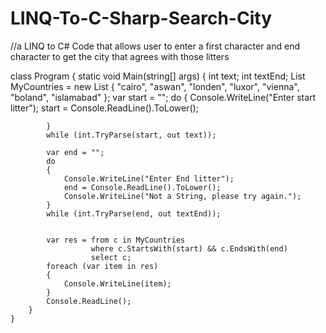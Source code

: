 # LINQ-To-C-Sharp-Search-City
//a LINQ to C# Code that allows user to enter a first character and end character to get the city that agrees with those litters 

class Program
    {
        static void Main(string[] args)
        {
            int text;
            int textEnd;
            List<string> MyCountries = new List<string> { "cairo", "aswan", "londen", "luxor", "vienna", "boland", "islamabad" };
            var start = "";
            do
            {
                Console.WriteLine("Enter start litter");
                start = Console.ReadLine().ToLower();

            }
            while (int.TryParse(start, out text));

            var end = "";
            do
            {
                Console.WriteLine("Enter End litter");
                end = Console.ReadLine().ToLower();
                Console.WriteLine("Not a String, please try again.");
            }
            while (int.TryParse(end, out textEnd));


            var res = from c in MyCountries
                      where c.StartsWith(start) && c.EndsWith(end)
                      select c;
            foreach (var item in res)
            {
                Console.WriteLine(item);
            }
            Console.ReadLine();
        }
    }
